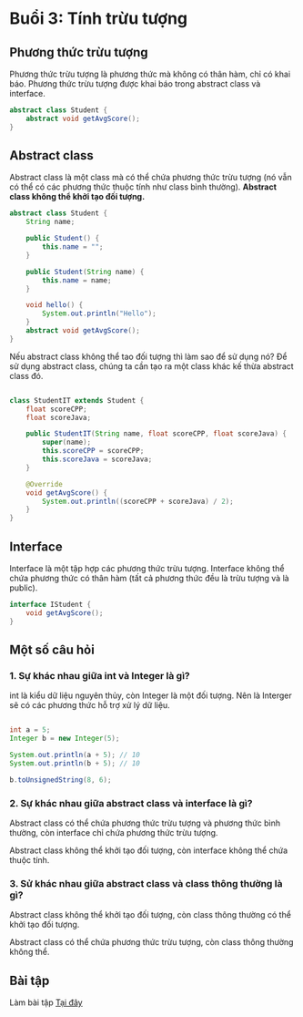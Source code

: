# Buổi 3: Tính trừu tượng

## Phương thức trừu tượng

Phương thức trừu tượng là phương thức mà không có thân hàm, chỉ có khai báo. Phương thức trừu tượng được khai báo trong abstract class và interface.

```java
abstract class Student {
    abstract void getAvgScore();
}
```

## Abstract class

Abstract class là một class mà có thể chứa phương thức trừu tượng (nó vẫn có thể có các phương thức thuộc tính như class bình thường). **Abstract class không thể khởi tạo đối tượng.**

```java
abstract class Student {
    String name;

    public Student() {
        this.name = "";
    }

    public Student(String name) {
        this.name = name;
    }

    void hello() {
        System.out.println("Hello");
    }
    abstract void getAvgScore();
}
```

Nếu abstract class không thể tao đối tượng thì làm sao để sử dụng nó? Để sử dụng abstract class, chúng ta cần tạo ra một class khác kế thừa abstract class đó.

```java

class StudentIT extends Student {
    float scoreCPP;
    float scoreJava;

    public StudentIT(String name, float scoreCPP, float scoreJava) {
        super(name);
        this.scoreCPP = scoreCPP;
        this.scoreJava = scoreJava;
    }

    @Override
    void getAvgScore() {
        System.out.println((scoreCPP + scoreJava) / 2);
    }
}
```

## Interface

Interface là một tập hợp các phương thức trừu tượng. Interface không thể chứa phương thức có thân hàm (tất cả phương thức đều là trừu tượng và là public).

```java
interface IStudent {
    void getAvgScore();
}
```

## Một số câu hỏi

### 1. Sự khác nhau giữa int và Integer là gì?

int là kiểu dữ liệu nguyên thủy, còn Integer là một đối tượng. Nên là Interger sẽ có các phương thức hỗ trợ xử lý dữ liệu.

```java

int a = 5;
Integer b = new Integer(5);

System.out.println(a + 5); // 10
System.out.println(b + 5); // 10

b.toUnsignedString(8, 6);
```

### 2. Sự khác nhau giữa abstract class và interface là gì?

Abstract class có thể chứa phương thức trừu tượng và phương thức bình thường, còn interface chỉ chứa phương thức trừu tượng.

Abstract class không thể khởi tạo đối tượng, còn interface không thể chứa thuộc tính.

### 3. Sử khác nhau giữa abstract class và class thông thường là gì?

Abstract class không thể khởi tạo đối tượng, còn class thông thường có thể khởi tạo đối tượng.

Abstract class có thể chứa phương thức trừu tượng, còn class thông thường không thể.


## Bài tập

Làm bài tập [Tại đây](https://java-PTIT.vercel.app/midterm-exam/)


